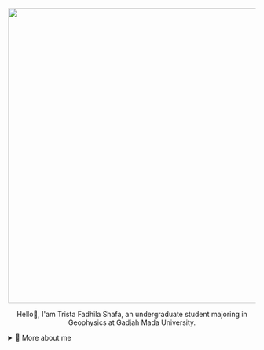 <div align="center" width="500">
<img src="https://im.ezgif.com/tmp/ezgif-1-00bef4114f.gif" width="600">
</div>
<p align="center">
Hello👋, I'am Trista Fadhila Shafa, an undergraduate student majoring in Geophysics at Gadjah Mada University.

<p>
  <div>
<details>
  <summary>🧑 More about me</summary>
👨‍💻 All of my projects are available at {Linkedin}[https://www.linkedin.com/in/trista-fadhila-shafa-a30078268]
  
📫 Reach me out at **tristafadhilashafa0704@mail.ugm.ac.id**

